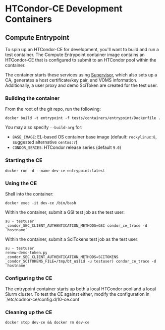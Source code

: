 HTCondor-CE Development Containers
==================================

Compute Entrypoint
------------------

To spin up an HTCondor-CE for development, you'll want to build and run a test container.
The Compute Entrypoint container image contains an HTCondor-CE that is configured to submit to an HTCondor pool within
the container.

The container starts these services using [Supervisor](http://supervisord.org/), which also sets up a CA, generates a
host certificate/key pair, and VOMS information.
Additionally, a user proxy and demo SciToken are created for the test user.

### Building the container ###

From the root of the git repo, run the following:

```
docker build -t entrypoint -f tests/containers/entrypoint/Dockerfile .
```

You may also specify `--build-arg` for:

- `BASE_IMAGE`: EL-based OS container base image (default: `rockylinux:8`, suggested alternative `centos:7`)
- `CONDOR_SERIES`: HTCondor release series (default `9.0`)

### Starting the CE ###

```
docker run -d --name dev-ce entrypoint:latest
```

### Using the CE ###

Shell into the container:

```
docker exec -it dev-ce /bin/bash
```

Within the container, submit a GSI test job as the test user:

```
su - testuser
_condor_SEC_CLIENT_AUTHENTICATION_METHODS=GSI condor_ce_trace -d `hostname`
```

Within the container, submit a SciTokens test job as the test user:

```
su - testuser
renew-demo-token.py
_condor_SEC_CLIENT_AUTHENTICATION_METHODS=SCITOKENS _condor_SCITOKENS_FILE=/tmp/bt_u$(id -u testuser) condor_ce_trace -d `hostname`
```

### Configuring the CE ###

The entrypoint container starts up both a local HTCondor pool and a local Slurm cluster.
To test the CE against either, modify the configuration in `/etc/codnor-ce/config.d/10-ce.conf

### Cleaning up the CE ###

```
docker stop dev-ce && docker rm dev-ce
```
